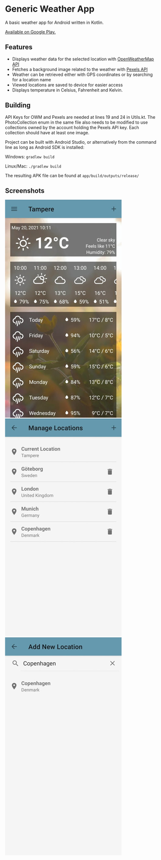 # Generic Weather App

A basic weather app for Android written in Kotlin.

[Available on Google Play.](https://play.google.com/store/apps/details?id=fi.tuni.genericweatherapp)

## Features
- Displays weather data for the selected location with [OpenWeatherMap API](https://openweathermap.org/api)
- Fetches a background image related to the weather with [Pexels API](https://www.pexels.com/api/)
- Weather can be retrieved either with GPS coordinates or by searching for a location name
- Viewed locations are saved to device for easier access
- Displays temperature in Celsius, Fahrenheit and Kelvin.

## Building
API Keys for OWM and Pexels are needed at lines 19 and 24 in Utils.kt.
The PhotoCollection enum in the same file also needs to be modified to use collections owned by the account holding the Pexels API key. Each collection should have at least one image.

Project can be built with Android Studio, or alternatively from the command line as long as Android SDK is installed:

Windows: `gradlew build`

Linux/Mac: `./gradlew build`

The resulting APK file can be found at `app/build/outputs/release/`

## Screenshots

![Screenshot of the app's main view](screenshots/screen1.jpg)
![Screenshot of the app's location menu](screenshots/screen2.jpg)
![Screenshot of the app's location search](screenshots/screen3.jpg)
